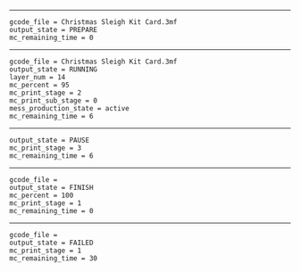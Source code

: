 ----------------------------------------
```
gcode_file = Christmas Sleigh Kit Card.3mf
output_state = PREPARE
mc_remaining_time = 0
```

----------------------------------------
```
gcode_file = Christmas Sleigh Kit Card.3mf
output_state = RUNNING
layer_num = 14
mc_percent = 95
mc_print_stage = 2
mc_print_sub_stage = 0
mess_production_state = active
mc_remaining_time = 6
```

----------------------------------------
```
output_state = PAUSE
mc_print_stage = 3
mc_remaining_time = 6
```

----------------------------------------
```
gcode_file =
output_state = FINISH
mc_percent = 100
mc_print_stage = 1
mc_remaining_time = 0
```

----------------------------------------
```
gcode_file =
output_state = FAILED
mc_print_stage = 1
mc_remaining_time = 30
```
